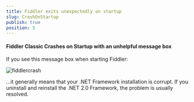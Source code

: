 ```yaml
---
title: Fiddler exits unexpectedly on startup
slug: CrashOnStartup
publish: true
position: 5
---
```


#### Fiddler Classic Crashes on Startup with an unhelpful message box

If you see this message box when starting Fiddler:

![fiddlercrash](../images/fiddlercrash.png)  


...it generally means that your .NET Framework installation is corrupt.  If you uninstall and reinstall the .NET 2.0 Framework, the problem is usually resolved.